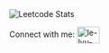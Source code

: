 <img src="https://leetcard.jacoblin.cool/lelyuyu?ext=heatmap&theme=nord&hide=ranking" alt="Leetcode Stats" />

Connect with me: <a href="https://linkedin.com/in/le-lyu-yoyo" target="blank"> <img align="center" src="https://raw.githubusercontent.com/rahuldkjain/github-profile-readme-generator/master/src/images/icons/Social/linked-in-alt.svg" alt="le-lyu-yoyo" height="30" width="40" /> </a>
